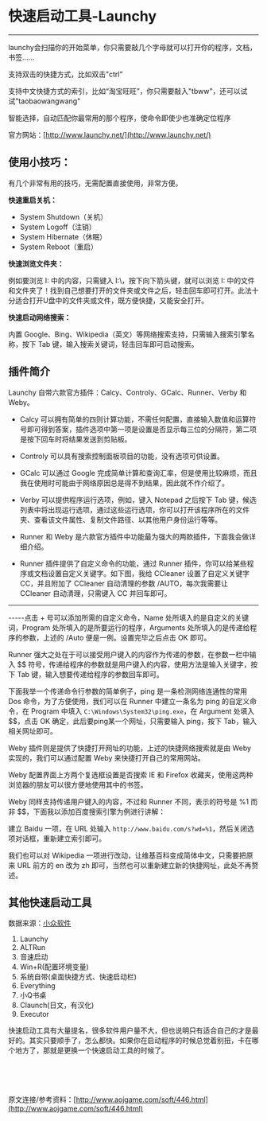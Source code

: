 

# 快速启动工具-Launchy


--------

launchy会扫描你的开始菜单，你只需要敲几个字母就可以打开你的程序，文档，书签......

支持双击的快捷方式，比如双击"ctrl”

支持中文快捷方式的索引，比如“淘宝旺旺”，你只需要敲入"tbww"，还可以试试"taobaowangwang"

智能选择，自动匹配你最常用的那个程序，使命令即使少也准确定位程序

官方网站：[http://www.launchy.net/](http://www.launchy.net/)

## 使用小技巧：

有几个非常有用的技巧，无需配置直接使用，非常方便。

**快速重启关机：**

- System Shutdown（关机）
- System Logoff（注销）
- System Hibernate（休眠）
- System Reboot（重启）

**快速浏览文件夹：**

例如要浏览 I: 中的内容，只需键入 I:\，按下向下箭头键，就可以浏览 I: 中的文件和文件夹了！找到自己想要打开的文件夹或文件之后，轻击回车即可打开。此法十分适合打开U盘中的文件夹或文件，既方便快捷，又能安全打开。

**快速启动网络搜索：**

内置 Google、Bing、Wikipedia（英文）等网络搜索支持，只需输入搜索引擎名称，按下 Tab 键，输入搜索关键词，轻击回车即可启动搜索。

## 插件简介

Launchy 自带六款官方插件：Calcy、Controly、GCalc、Runner、Verby 和 Weby。

- Calcy 可以拥有简单的四则计算功能，不需任何配置，直接输入数值和运算符号即可得到答案，插件选项中第一项是设置是否显示每三位的分隔符，第二项是按下回车时将结果发送到剪贴板。

- Controly 可以具有搜索控制面板项目的功能，没有选项可供设置。

- GCalc 可以通过 Google 完成简单计算和查询汇率，但是使用比较麻烦，而且我在使用时可能由于网络原因总是得不到结果，因此就不作介绍了。

- Verby 可以提供程序运行选项，例如，键入 Notepad 之后按下 Tab 键，候选列表中将出现运行选项，通过这些运行选项，你可以打开该程序所在的文件夹、查看该文件属性、复制文件路径、以其他用户身份运行等等。

- Runner 和 Weby 是六款官方插件中功能最为强大的两款插件，下面我会做详细介绍。

- Runner 插件提供了自定义命令的功能，通过 Runner 插件，你可以给某些程序或文档设置自定义关键字。如下图，我给 CCleaner 设置了自定义关键字 CC，并且附加了 CCleaner 自动清理的参数 /AUTO，每次我需要让 CCleaner 自动清理，只需键入 CC 并回车即可。


--------


-----点击 + 号可以添加所需的自定义命令，Name 处所填入的是自定义的关键词，Program 处所填入的是所要运行的程序，Arguments 处所填入的是传递给程序的参数，上述的 /Auto 便是一例。设置完毕之后点击 OK 即可。

Runner 强大之处在于可以接受用户键入的内容作为传递的参数，在参数一栏中输入 $$ 符号，传递给程序的参数就是用户键入的内容，使用方法是输入关键字，按下 Tab 键，输入想要传递给程序的参数回车即可。

下面我举一个传递命令行参数的简单例子，ping 是一条检测网络连通性的常用 Dos 命令，为了方便使用，我们可以在 Runner 中建立一条名为 ping 的自定义命令，在 Program 中填入 `C:\Windows\System32\ping.exe`，在 Argument 处填入 $$，点击 OK 确定，此后要ping某一个网址，只需要输入 ping，按下 Tab，输入相关网址即可。

Weby 插件则是提供了快捷打开网址的功能，上述的快捷网络搜索就是由 Weby 实现的，我们可以通过配置 Weby 来快捷打开自己的常用网站。

Weby 配置界面上方两个复选框设置是否搜索 IE 和 Firefox 收藏夹，使用这两种浏览器的朋友可以很方便地使用其中的书签。

Weby 同样支持传递用户键入的内容，不过和 Runner 不同，表示的符号是 %1 而非 $$，下面我以添加百度搜索引擎为例进行讲解：

建立 Baidu 一项，在 URL 处输入 `http://www.baidu.com/s?wd=%1`，然后关闭选项对话框，重新建立索引即可。

我们也可以对 Wikipedia 一项进行改动，让维基百科变成简体中文，只需要把原来 URL 前方的 en 改为 zh 即可，当然也可以重新建立新的快捷网址，此处不再赘述。

## 其他快速启动工具

数据来源：[小众软件](http://www.appinn.com/my-love-quick-start-final/)

1. Launchy
2. ALTRun
3. 音速启动
4. Win+R(配置环境变量)
5. 系统自带(桌面快捷方式、快速启动栏)
6. Everything
7. 小Q书桌
8. Claunch(日文，有汉化)
9. Executor

快速启动工具有大量提名，很多软件用户量不大，但也说明只有适合自己的才是最好的。其实只要顺手了，怎么都快。如果你在启动程序的时候总觉着别扭，卡在哪个地方了，那就是更换一个快速启动工具的时候了。

<br />
<br />
<br />

原文连接/参考资料：[http://www.aojgame.com/soft/446.html](http://www.aojgame.com/soft/446.html)
